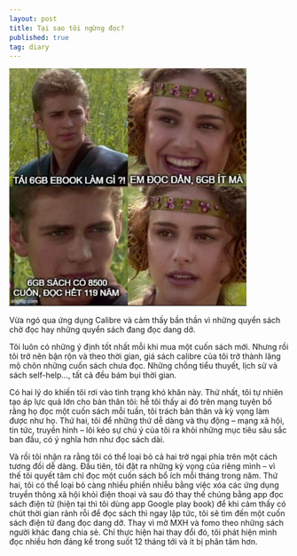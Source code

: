 ```yaml
---
layout: post
title: Tại sao tôi ngừng đọc?
published: true
tag: diary
---
```


![Tải sách nhiều](/assets/images/taisachnhieu.png)

Vừa ngó qua ứng dụng Calibre và cảm thấy bần thần vì những quyển sách chờ đọc hay những quyển sách đang đọc dang dở.

Tôi luôn có những ý định tốt nhất mỗi khi mua một cuốn sách mới. Nhưng rồi tôi trở nên bận rộn và theo thời gian, giá sách calibre của tôi trở thành lăng mộ chôn những cuốn sách chưa đọc. Những chồng tiểu thuyết, lịch sử và sách self-help..., tất cả đều bám bụi thời gian.

Có hai lý do khiến tôi rơi vào tình trạng khó khăn này. Thứ nhất, tôi tự nhiên tạo áp lực quá lớn cho bản thân tôi: hễ tôi thấy ai đó trên mạng tuyên bố rằng họ đọc một cuốn sách mỗi tuần, tôi trách bản thân và kỳ vọng làm được như họ. Thứ hai, tôi để những thứ dễ dàng và thụ động – mạng xã hội, tin tức, truyền hình – lôi kéo sự chú ý của tôi ra khỏi những mục tiêu sâu sắc ban đầu, có ý nghĩa hơn như đọc sách dài.

Và rồi tôi nhận ra rằng tôi có thể loại bỏ cả hai trở ngại phía trên một cách tương đối dễ dàng. Đầu tiên, tôi đặt ra những kỳ vọng của riêng mình – vì thế tôi quyết tâm chỉ đọc một cuốn sách bổ ích mỗi tháng trong năm. Thứ hai, tôi có thể loại bỏ càng nhiều phiền nhiễu bằng việc xóa các ứng dụng truyền thông xã hội khỏi điện thoại và sau đó thay thế chúng bằng app đọc sách điện tử (hiện tại thì tôi dùng app Google play book) để khi cảm thấy có chút thời gian rảnh rỗi để đọc sách thì ngay lập tức, tôi sẽ tìm đến một cuốn sách điện tử đang đọc dang dỡ. Thay vì mở MXH và fomo theo những sách người khác đang chia sẻ. Chỉ thực hiện hai thay đổi đó, tôi phát hiện mình đọc nhiều hơn đáng kể trong suốt 12 tháng tới và ít bị phân tâm hơn.

